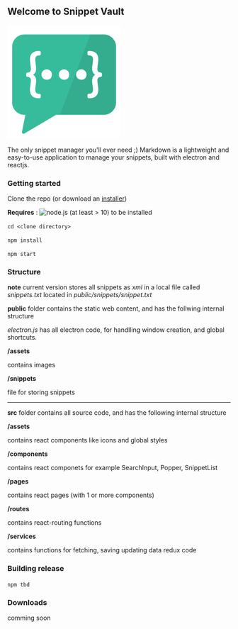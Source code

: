 ## Welcome to Snippet Vault

![Image](https://github.com/ftnilsson/snippet-vault/blob/master/public/assets/256x256.png)

The only snippet manager you'll ever need ;)
Markdown is a lightweight and easy-to-use application to manage your snippets, built with electron and reactjs.


### Getting started

Clone the repo (or download an [installer](#downloads))

**Requires** : <img src="https://upload.wikimedia.org/wikipedia/commons/thumb/d/d9/Node.js_logo.svg/1280px-Node.js_logo.svg.png" alt="node.js" width="50"> (at least > 10) to be installed  

`cd <clone directory>`

`npm install`

`npm start`

### Structure

**note** current version stores all snippets as _xml_ in a local file called _snippets.txt_ located in _public/snippets/snippet.txt_

**public** folder contains the static web content, and has the follwing internal structure

_electron.js_ has all electron code, for handlling window creation, and global shortcuts.

**/assets**

  contains images
  
**/snippets**

  file for storing snippets

___

**src** folder contains all source code, and has the following internal structure

**/assets**

  contains react components like icons and global styles
  
**/components**

  contains react componets for example SearchInput, Popper, SnippetList
  
**/pages**

  contains react pages (with 1 or more components)
  
**/routes**

  contains react-routing functions
  
**/services**

  contains functions for fetching, saving updating data
  redux code



### Building release
`npm tbd`

### Downloads
comming soon

